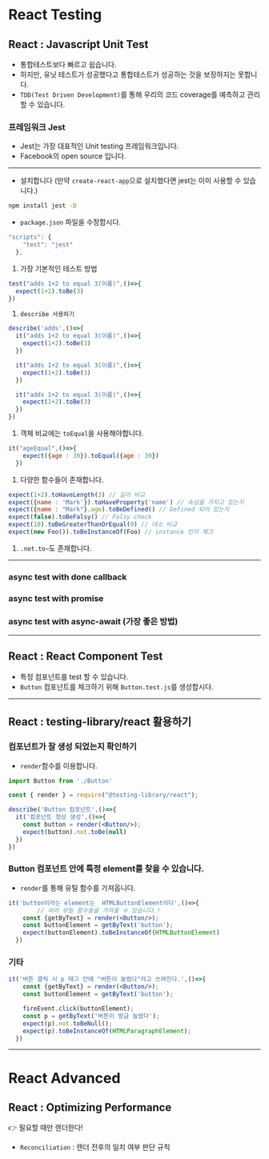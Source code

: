# React Testing

## React : Javascript Unit Test

- 통합테스트보다 빠르고 쉽습니다.
- 하지만, 유닛 테스트가 성공했다고 통합테스트가 성공하는 것을 보장하지는 못합니다.
- `TDD(Test Driven Development)`를 통해 우리의 코드 coverage를 예측하고 관리할 수 있습니다.

### 프레임워크 Jest

- Jest는 가장 대표적인 Unit testing 프레임워크입니다.
- Facebook의 open source 입니다.

---

- 설치합니다 (만약 `create-react-app`으로 설치했다면 jest는 이미 사용할 수 있습니다.)

```bash
npm install jest -D
```

- `package.json` 파일을 수정합시다.

```jsx
"scripts": {
    "test": "jest"
  },
```

1. 가장 기본적인 테스트 방법

```jsx
test("adds 1+2 to equal 3(이름)",()=>{
  expect(1+2).toBe(3)
})

```

1. `describe 사용하기`

```jsx
describe('adds',()=>{
  it("adds 1+2 to equal 3(이름)",()=>{
    expect(1+2).toBe(3)
  })

  it("adds 1+2 to equal 3(이름)",()=>{
    expect(1+2).toBe(3)
  })

  it("adds 1+2 to equal 3(이름)",()=>{
    expect(1+2).toBe(3)
  })
})
```

1. 객체 비교에는 `toEqual`을 사용해야합니다.

```jsx
it("ageEqual",()=>{
    expect({age : 39}).toEqual({age : 39})
  })
```

1. 다양한 함수들이 존재합니다.

```jsx
expect(1+2).toHaveLength(3) // 길이 비교
expect({name : 'Mark'}).toHaveProperty('name') // 속성을 가지고 있는지
expect({name : "Mark"}.age).toBeDefined() // Defined 되어 있는지
expect(false).toBeFalsy() // Falsy check
expect(10).toBeGreaterThanOrEqual(9) // 대소 비교
expect(new Foo()).toBeInstanceOf(Foo) // instance 인지 체크
```

1. `.not.to~`도 존재합니다.

---

### async test with done callback

### async test with promise

### async test with async-await (가장 좋은 방법)

---

## React :  React Component Test

- 특정 컴포넌트를 test 할 수 있습니다.
- `Button` 컴포넌트를 체크하기 위해 `Button.test.js`를 생성합시다.

---

## React : testing-library/react 활용하기

### 컴포넌트가 잘 생성 되었는지 확인하기

- `render`함수를 이용합니다.

```jsx
import Button from './Button'

const { render } = require("@testing-library/react");

describe('Button 컴포넌트',()=>{
  it('컴포넌트 정상 생성',()=>{
    const button = render(<Button/>);
    expect(button).not.toBe(null)
  })
})
```

### Button 컴포넌트 안에 특정 element를 찾을 수 있습니다.

- `render`를 통해 유틸 함수를 가져옵니다.

```jsx
it('button이라는 element는  HTMLButtonElement이다',()=>{
		// 여러 유틸 함수들을 가져올 수 있습니다.!
    const {getByText} = render(<Button/>);
    const buttonElement = getByText('button');
    expect(buttonElement).toBeInstanceOf(HTMLButtonElement)
  })
```

### 기타

```jsx
it('버튼 클릭 시 p 태그 안에 "버튼이 눌렸다"라고 쓰여진다.',()=>{
    const {getByText} = render(<Button/>);
    const buttonElement = getByText('button');

    fireEvent.click(buttonElement);
    const p = getByText('버튼이 방금 눌렸다');
    expect(p).not.toBeNull();
    expect(p).toBeInstanceOf(HTMLParagraphElement);
  })
```

---

# React Advanced

## React : Optimizing Performance

👉 필요할 때만 렌더한다!

- `Reconciliation` : 렌더 전후의 일치 여부 판단 규칙
